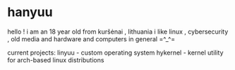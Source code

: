 # hanyuu

hello ! i am an 18 year old from kuršėnai , lithuania
i like linux , cybersecurity , old media and hardware and computers in general =^_^=

current projects:
linyuu - custom operating system
hykernel - kernel utility for arch-based linux distributions
